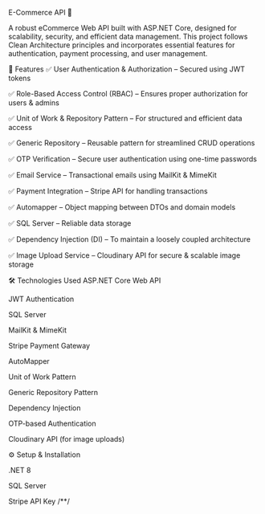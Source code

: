 E-Commerce API 🛒

A robust eCommerce Web API built with ASP.NET Core, designed for scalability, security, and efficient data management. This project follows Clean Architecture principles and incorporates essential features for authentication, payment processing, and user management.

🚀 Features
✅ User Authentication & Authorization – Secured using JWT tokens

✅ Role-Based Access Control (RBAC) – Ensures proper authorization for users & admins

✅ Unit of Work & Repository Pattern – For structured and efficient data access

✅ Generic Repository – Reusable pattern for streamlined CRUD operations

✅ OTP Verification – Secure user authentication using one-time passwords

✅ Email Service – Transactional emails using MailKit & MimeKit

✅ Payment Integration – Stripe API for handling transactions

✅ Automapper – Object mapping between DTOs and domain models

✅ SQL Server – Reliable data storage

✅ Dependency Injection (DI) – To maintain a loosely coupled architecture

✅ Image Upload Service – Cloudinary API for secure & scalable image storage

🛠 Technologies Used
ASP.NET Core Web API

JWT Authentication

SQL Server

MailKit & MimeKit

Stripe Payment Gateway

AutoMapper

Unit of Work Pattern

Generic Repository Pattern

Dependency Injection

OTP-based Authentication

Cloudinary API (for image uploads)

⚙ Setup & Installation


.NET 8

SQL Server

Stripe API Key
/**/

